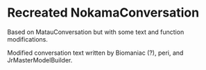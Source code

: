 # Recreated NokamaConversation

Based on MatauConversation but with some text and function modifications.

Modified conversation text written by Biomaniac (?), peri, and JrMasterModelBuilder.
